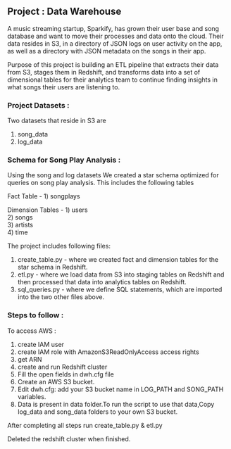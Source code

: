 ## Project : Data Warehouse

A music streaming startup, Sparkify, has grown their user base and song database and want to move their processes and data onto the cloud. Their data resides in S3, in a directory of JSON logs on user activity on the app, as well as a directory with JSON metadata on the songs in their app.

Purpose of this project is building an ETL pipeline that extracts their data from S3, stages them in Redshift, and transforms data into a set of dimensional tables for their analytics team to continue finding insights in what songs their users are listening to.

### Project Datasets :
Two datasets that reside in S3 are
1) song_data
2) log_data

### Schema for Song Play Analysis : 
Using the song and log datasets We created a star schema optimized for queries on song play analysis. This includes the following tables

Fact Table       - 1) songplays

Dimension Tables - 1) users  
                   2) songs  
                   3) artists  
                   4) time  
                   
The project includes following files:
1) create_table.py - where we created fact and dimension tables for the star schema in Redshift.
2) etl.py          - where we load data from S3 into staging tables on Redshift and then processed that data into analytics tables on 
                     Redshift.
3) sql_queries.py  - where we define SQL statements, which are imported into the two other files above.  

### Steps to follow :

To access AWS :
1) create IAM user 
2) create IAM role with AmazonS3ReadOnlyAccess access rights
3) get ARN
4) create and run Redshift cluster
5) Fill the open fields in dwh.cfg file
6) Create an AWS S3 bucket.
7) Edit dwh.cfg: add your S3 bucket name in LOG_PATH and SONG_PATH variables.
8) Data is present in data folder.To run the script to use that data,Copy log_data and song_data folders to your own S3 bucket.

After completing all steps run create_table.py & etl.py 

Deleted the redshift cluster when finished.


